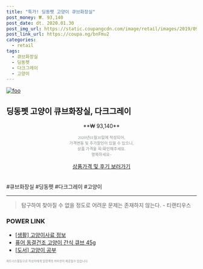 ```yaml
--- 
title: "특가! 딩동펫 고양이 큐브화장실" 
post_money: ₩. 93,140 
post_date: dt. 2020.01.30 
post_img_url: https://static.coupangcdn.com/image/retail/images/2019/09/30/21/3/8c375666-7dc7-47e5-aa7c-16868dd6bae1.jpg 
post_link_url: https://coupa.ng/bnFmu2 
categories: 
  - retail 
tags: 
  - 큐브화장실 
  - 딩동펫 
  - 다크그레이 
  - 고양이 
--- 
```

[![foo](https://static.coupangcdn.com/image/retail/images/2019/09/30/21/3/8c375666-7dc7-47e5-aa7c-16868dd6bae1.jpg)](https://coupa.ng/bnFmu2) 

## 딩동펫 고양이 큐브화장실, 다크그레이 
<p style="text-align: center;">**₩ 93,140**</p> 
<p style="text-align: center;"><span style="color: #898c8f; font-family: Georgia,Times,serif; font-size: 0.75em;">2020년01월30일에 작성되어, <br>가격변동 및 추가할인이 있을 수 있으니,<br> 상품 가격을 꼭!확인해주세요.<br>행복하세요~</span> 
</p>	 
<div markdown="0" style="text-align: center;"><a href="https://coupa.ng/bnFmu2" class="btn btn--success">상품가격 및 후기 보러가기</a></div> 
<br><br> 
  #큐브화장실 #딩동펫 #다크그레이 #고양이 
<hr> 

> 탐구하여 찾아질 수 없을 정도로 어려운 문제는 존재하지 않는다. - 티랜티우스 


### POWER LINK

* <a href="https://blog.naver.com/sakai111/221760702730" target="_blank"> [생활] 고양이사료 정보 </a>
* <a href="https://blog.naver.com/santokki14/221784943639" target="_blank">퓨어 동결건조 고양이 간식 큐브 45g</a>
* <a href="https://blog.naver.com/sakai111/221787455575" target="_blank">[도서] 고양이 공부</a>

<span style="color: #898c8f; font-family: Georgia,Times,serif; font-size: 0.55em;">파트너스활동으로 작성자에게 일정액의 커미션이 제공될수 있습니다.</span> 
